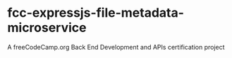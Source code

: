 # fcc-expressjs-file-metadata-microservice
A freeCodeCamp.org Back End Development and APIs certification project
